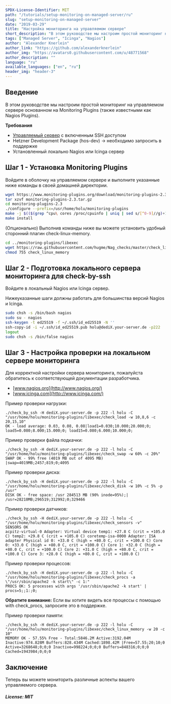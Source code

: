```yaml
---
SPDX-License-Identifier: MIT
path: "/tutorials/setup-monitoring-on-managed-server/ru"
slug: "setup-monitoring-on-managed-server"
date: "2019-03-29"
title: "Настройка мониторинга на управляемом сервере"
short_description: "В этом руководстве мы настроим простой мониторинг на управляемом сервере основанном на Monitoring Plugins (также известными как Nagios Plugins)"
tags: ["Managed Server", "Icinga", "Nagios"]
author: "Alexander Knerlein"
author_link: "https://github.com/alexanderknerlein"
author_img: "https://avatars0.githubusercontent.com/u/48771568"
author_description: ""
language: "ru"
available_languages: ["en", "ru"]
header_img: "header-3"
---
```



## Введение

В этом руководстве мы настроим простой мониторинг на управляемом сервере основанном на Monitoring Plugins (также известными как Nagios Plugins).

**Требования**

- [Управляемый сервер](https://www.hetzner.com/managed-server?country=ot) с включенным SSH доступом
- Hetzner Development Package (hos-dev) -> необходимо запросить в поддержке
- Установленный локально Nagios или Icinga сервер

## Шаг 1 - Установка Monitoring Plugins

Войдите в оболочку на управляемом сервере и выполните указанные ниже команды в своей домашней директории.
```bash
wget https://www.monitoring-plugins.org/download/monitoring-plugins-2.3.tar.gz
tar xzvf monitoring-plugins-2.3.tar.gz
cd monitoring-plugins-2.3
./configure --prefix=/usr/home/holu/monitoring-plugins
make -j $(($(grep ^cpu\ cores /proc/cpuinfo | uniq | sed s/[^0-9]//g)+1))
make install
```

(Опционально) Выполнив команды ниже вы можете установить удобный сторонний плагин check-linux-memory.
```bash
cd ../monitoring-plugins/libexec
wget https://raw.githubusercontent.com/hugme/Nag_checks/master/check_linux_memory
chmod 755 check_linux_memory
```

## Шаг 2 - Подготовка локального сервера мониторинга для check-by-ssh

Войдите в локальный Nagios или Icinga сервер.

Нижеуказанные шаги должны работать для большинства версий Nagios и Icinga.
```bash
sudo chsh -s /bin/bash nagios
sudo su - nagios
ssh-keygen -t ed25519 -f ~/.ssh/id_ed25519 -N ''
ssh-copy-id -i ~/.ssh/id_ed25519.pub holu@dediX.your-server.de -p222
logout
sudo chsh -s /bin/false nagios
```

## Шаг 3 - Настройка проверки на локальном сервере мониторинга

Для корректной настройки сервера мониторинга, пожалуйста обратитесь к соответствующей документации разработчика.

- [www.nagios.org](http://www.nagios.org/)
- [www.icinga.com](http://www.icinga.com/)

Пример проверки нагрузки:
```
./check_by_ssh -H dediX.your-server.de -p 222 -l holu -C "/usr/home/holu/monitoring-plugins/libexec/check_load -w 10,8,6 -c 20,15,10"
OK - load average: 0.03, 0.08, 0.08|load1=0.030;10.000;20.000;0; load5=0.080;8.000;15.000;0; load15=0.080;6.000;10.000;0;
```

Пример проверки файла подкачки:
```
./check_by_ssh -H dediX.your-server.de -p 222 -l holu -C "/usr/home/holu/monitoring-plugins/libexec/check_swap -w 60% -c 20%"
SWAP OK - 99% free (4019 MB out of 4095 MB) |swap=4019MB;2457;819;0;4095
```

Пример проверки диска:
```
./check_by_ssh -H dediX.your-server.de -p 222 -l holu -C "/usr/home/holu/monitoring-plugins/libexec/check_disk -w 10% -c 5% -p /usr"
DISK OK - free space: /usr 284513 MB (90% inode=95%);| /usr=28210MB;296519;312992;0;329466
```

Пример проверки датчиков:
```
./check_by_ssh -H dediX.your-server.de -p 222 -l holu -C "/usr/home/holu/monitoring-plugins/libexec/check_sensors -v"
SENSORS OK
acpitz-virtual-0 Adapter: Virtual device temp1: +27.8 C (crit = +105.0 C) temp2: +29.8 C (crit = +105.0 C) coretemp-isa-0000 Adapter: ISA adapter Physical id 0: +33.0 C (high = +80.0 C, crit = +100.0 C) Core 0: +33.0 C (high = +80.0 C, crit = +100.0 C) Core 1: +32.0 C (high = +80.0 C, crit = +100.0 C) Core 2: +31.0 C (high = +80.0 C, crit = +100.0 C) Core 3: +28.0 C (high = +80.0 C, crit = +100.0 C)
```

Пример проверки процессов:
```
./check_by_ssh -H dediX.your-server.de -p 222 -l holu -C "/usr/home/holu/monitoring-plugins/libexec/check_procs -a \"/usr/sbin/apache2 -k start\" -c 1:"
PROCS OK: 5 processes with args '/usr/sbin/apache2 -k start' | procs=5;;1:;0;
```
**Обратите внимание:** Если вы хотите видеть все процессы с помощью with check_procs, запросите это в поддержке.

Пример проверки памяти:
```
./check_by_ssh -H dediX.your-server.de -p 222 -l holu -C "/usr/home/holu/monitoring-plugins/libexec/check_linux_memory -w 20 -c 10"
MEMORY OK - 57.55% Free - Total:5846.2M Active:3192.04M Inactive:974.828M Buffers:828.434M Cached:1898.42M |Free=57.55;20;10;0 Active=3268648;0;0;0 Inactive=998224;0;0;0 Buffers=848316;0;0;0 Cached=1943984;0;0;0
```

## Заключение

Теперь вы можете мониторить различные аспекты вашего управляемого сервера.

##### License: MIT

<!---

Contributors's Certificate of Origin

By making a contribution to this project, I certify that:

(a) The contribution was created in whole or in part by me and I have
    the right to submit it under the license indicated in the file; or

(b) The contribution is based upon previous work that, to the best of my
    knowledge, is covered under an appropriate license and I have the
    right under that license to submit that work with modifications,
    whether created in whole or in part by me, under the same license
    (unless I am permitted to submit under a different license), as
    indicated in the file; or

(c) The contribution was provided directly to me by some other person
    who certified (a), (b) or (c) and I have not modified it.

(d) I understand and agree that this project and the contribution are
    public and that a record of the contribution (including all personal
    information I submit with it, including my sign-off) is maintained
    indefinitely and may be redistributed consistent with this project
    or the license(s) involved.

Signed-off-by: [Alexander Knerlein alexanderknerlein@outlook.de]

-->
